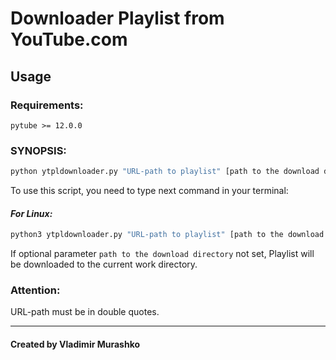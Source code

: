 # Downloader Playlist from YouTube.com

## Usage 

### Requirements:

`pytube >= 12.0.0`

### SYNOPSIS:

```sh
python ytpldownloader.py "URL-path to playlist" [path to the download directory]
```

To use this script, you need to type next command in your terminal:
#### <i>For Linux:</i>
```sh
python3 ytpldownloader.py "URL-path to playlist" [path to the download directory]
```

If optional parameter `path to the download directory` not set, Playlist will be downloaded to the current work directory.

### Attention:
URL-path must be in double quotes.

---

#### Created by Vladimir Murashko


